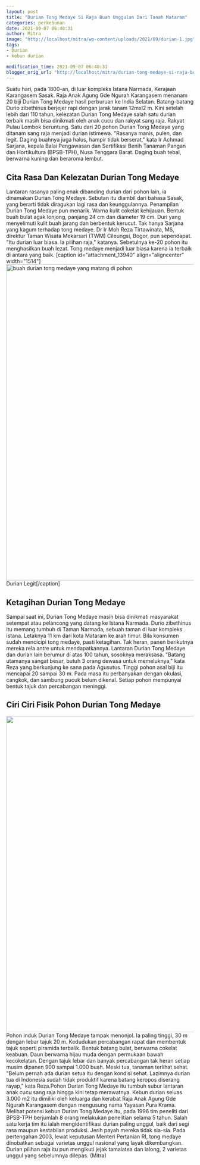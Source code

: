 ```yaml
---
layout: post
title: "Durian Tong Medaye Si Raja Buah Unggulan Dari Tanah Mataram"
categories: perkebunan
date: 2021-09-07 06:40:31
author: Mitra
image: "http://localhost/mitra/wp-content/uploads/2021/09/durian-1.jpg"
tags:
- Durian
- kebun durian

modification_time: 2021-09-07 06:40:31
blogger_orig_url: "http://localhost/mitra/durian-tong-medaye-si-raja-buah.html"
---
```


Suatu hari, pada 1800-an, di luar kompleks Istana Narmada, Kerajaan Karangasem Sasak. Raja Anak Agung Gde Ngurah Karangasem menanam 20 biji Durian Tong Medaye hasil perburuan ke India Selatan. Batang-batang Durio zibethinus berjejer rapi dengan jarak tanam 12mxl2 m. Kini setelah lebih dari 110 tahun, kelezatan Durian Tong Medaye salah satu durian terbaik masih bisa dinikmati oleh anak cucu dan rakyat sang raja.
Rakyat Pulau Lombok beruntung. Satu dari 20 pohon Durian Tong Medaye yang ditanam sang raja menjadi durian istimewa. "Rasanya manis, pulen, dan legit. Daging buahnya juga halus, hampir tidak berserat," kata Ir Achmad Sarjana, kepala Balai Pengawasan dan Sertifikasi Benih Tanaman Pangan dan Hortikultura (BPSB-TPH), Nusa Tenggara Barat. Daging buah tebal, berwarna kuning dan beraroma lembut.
<h2>Cita Rasa Dan Kelezatan Durian Tong Medaye</h2>
Lantaran rasanya paling enak dibanding durian dari pohon lain, ia dinamakan Durian Tong Medaye. Sebutan itu diambil dari bahasa Sasak, yang berarti tidak diragukan lagi rasa dan keunggulannya. Penampilan Durian Tong Medaye pun menarik. Warna kulit cokelat kehijauan. Bentuk buah bulat agak lonjong, panjang 24 cm dan diameter 19 cm. Duri yang menyelimuti kulit buah jarang dan berbentuk kerucut.
Tak hanya Sarjana yang kagum terhadap tong medaye. Dr Ir Moh Reza Tirtawinata, MS, direktur Taman Wisata Mekarsari (TWM) Cileungsi, Bogor, pun sependapat. "Itu durian luar biasa. Ia pilihan raja," katanya. Sebetulnya ke-20 pohon itu menghasilkan buah lezat. Tong medaye menjadi luar biasa karena ia terbaik di antara yang baik.
[caption id="attachment_13940" align="aligncenter" width="1514"]<a href="http://127.0.0.1/mitra/wp-content/uploads/2021/09/pulen.jpg"><img class="wp-image-13940 size-full" src="http://127.0.0.1/mitra/wp-content/uploads/2021/09/pulen.jpg" alt="buah durian tong medaye yang matang di pohon" width="1514" height="850" /></a> Durian Legit[/caption]
<h2 id="Ketagihan">Ketagihan Durian Tong Medaye</h2>
Sampai saat ini, Durian Tong Medaye masih bisa dinikmati masyarakat setempat atau pelancong yang datang ke Istana Narmada. Durio zibethinus itu memang tumbuh di Taman Narmada, sebuah taman di luar kompleks istana. Letaknya 11 km dari kota Mataram ke arah timur. Bila konsumen sudah mencicipi tong medaye, pasti ketagihan. Tak heran, panen berikutnya mereka rela antre untuk mendapatkannya.
Lantaran Durian Tong Medaye dan durian lain berumur di atas 100 tahun, sosoknya meraksasa. "Batang utamanya sangat besar, butuh 3 orang dewasa untuk memeluknya," kata Reza yang berkunjung ke sana pada Agusutus. Tinggi pohon asal biji itu mencapai 20 sampai 30 m. Pada masa itu perbanyakan dengan okulasi, cangkok, dan sambung pucuk belum dikenal. Setiap pohon mempunyai bentuk tajuk dan percabangan meninggi.
<h2 id="Menonjol"><span class="keyword _ngcontent-iay-100" aria-hidden="false">Ciri Ciri Fisik Pohon Durian Tong Medaye
</span></h2>
<img class="aligncenter wp-image-13938 size-full" src="http://127.0.0.1/mitra/wp-content/uploads/2021/09/duren.jpg" alt="" width="1313" height="850" />
Pohon induk Durian Tong Medaye tampak menonjol. Ia paling tinggi, 30 m dengan lebar tajuk 20 m. Kedudukan percabangan rapat dan membentuk tajuk seperti piramida terbalik. Bentuk batang bulat, berwarna cokelat keabuan. Daun berwarna hijau muda dengan permukaan bawah kecokelatan. Dengan tajuk lebar dan banyak percabangan tak heran setiap musim dipanen 900 sampai 1.000 buah.
Meski tua, tanaman terlihat sehat. "Belum pernah ada durian setua itu dengan kondisi sehat. Lazimnya durian tua di Indonesia sudah tidak produktif karena batang keropos diserang rayap," kata Reza.Pohon Durian Tong Medaye itu tumbuh subur lantaran anak cucu sang raja hingga kini tetap merawatnya. Kebun durian seluas 3.000 m2 itu dimiliki oleh keluarga dan kerabat Raja Anak Agung Gde Ngurah Karangasem dengan mengusung nama Yayasan Pura Krama.
Melihat potensi kebun Durian Tong Medaye itu, pada 1996 tim peneliti dari BPSB-TPH berjumlah 8 orang melakukan penelitian selama 5 tahun. Salah satu kerja tim itu ialah mengidentifikasi durian paling unggul, baik dari segi rasa maupun kestabilan produksi. Jerih payah mereka tidak sia-sia. Pada pertengahan 2003, lewat keputusan Menteri Pertanian RI, tong medaye dinobatkan sebagai varietas unggul nasional yang layak dikembangkan. Durian pilihan raja itu pun mengikuti jejak tamalatea dan lalong, 2 varietas unggul yang sebelumnya dilepas. (Mitra)
